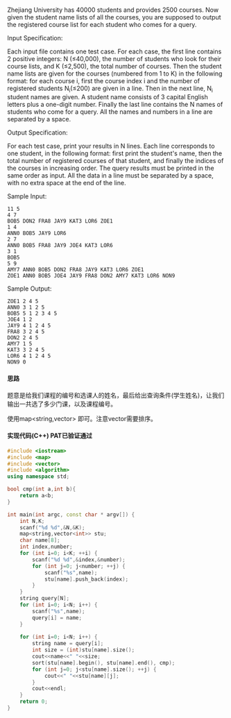 #### 

Zhejiang University has 40000 students and provides 2500 courses. Now given the student name lists of all the courses, you are supposed to output the registered course list for each student who comes for a query.

Input Specification:

Each input file contains one test case. For each case, the first line contains 2 positive integers: 
N (≤40,000), the number of students who look for their course lists, and K (≤2,500), 
the total number of courses. 
Then the student name lists are given for the courses (numbered from 1 to K) in the following format: 
for each course i, first the course index i and the number of registered students N<sub>i</sub>(≤200) are given in 
a line. Then in the next line, N<sub>i</sub> student names are given. 
A student name consists of 3 capital English letters plus a one-digit number. 
Finally the last line contains the N names of students who come for a query. 
All the names and numbers in a line are separated by a space.

Output Specification:

For each test case, print your results in N lines. Each line corresponds to one student, in the following format: first print the student's name, then the total number of registered courses of that student, and finally the indices of the courses in increasing order. The query results must be printed in the same order as input. All the data in a line must be separated by a space, with no extra space at the end of the line.

Sample Input:
```text
11 5
4 7
BOB5 DON2 FRA8 JAY9 KAT3 LOR6 ZOE1
1 4
ANN0 BOB5 JAY9 LOR6
2 7
ANN0 BOB5 FRA8 JAY9 JOE4 KAT3 LOR6
3 1
BOB5
5 9
AMY7 ANN0 BOB5 DON2 FRA8 JAY9 KAT3 LOR6 ZOE1
ZOE1 ANN0 BOB5 JOE4 JAY9 FRA8 DON2 AMY7 KAT3 LOR6 NON9
```
      
    
Sample Output:
```text
ZOE1 2 4 5
ANN0 3 1 2 5
BOB5 5 1 2 3 4 5
JOE4 1 2
JAY9 4 1 2 4 5
FRA8 3 2 4 5
DON2 2 4 5
AMY7 1 5
KAT3 3 2 4 5
LOR6 4 1 2 4 5
NON9 0
```

#### 思路

题意是给我们课程的编号和选课人的姓名，最后给出查询条件(学生姓名)，让我们输出一共选了多少门课，以及课程编号。

使用map<string,vector<int>> 即可。注意vector需要排序。

#### 实现代码(C++) PAT已验证通过

```c++
#include <iostream>
#include <map>
#include <vector>
#include <algorithm>
using namespace std;

bool cmp(int a,int b){
    return a<b;
}

int main(int argc, const char * argv[]) {
    int N,K;
    scanf("%d %d",&N,&K);
    map<string,vector<int>> stu;
    char name[8];
    int index,number;
    for (int i=0; i<K; ++i) {
        scanf("%d %d",&index,&number);
        for (int j=0; j<number; ++j) {
            scanf("%s",name);
            stu[name].push_back(index);
        }
    }
    string query[N];
    for (int i=0; i<N; i++) {
        scanf("%s",name);
        query[i] = name;
    }
    
    for (int i=0; i<N; i++) {
        string name = query[i];
        int size = (int)stu[name].size();
        cout<<name<<" "<<size;
        sort(stu[name].begin(), stu[name].end(), cmp);
        for (int j=0; j<stu[name].size(); ++j) {
            cout<<" "<<stu[name][j];
        }
        cout<<endl;
    }
    return 0;
}

```